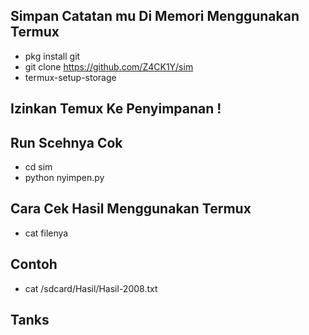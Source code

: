 ## Simpan Catatan mu Di Memori Menggunakan Termux
* pkg install git
* git clone https://github.com/Z4CK1Y/sim
* termux-setup-storage
## Izinkan Temux Ke Penyimpanan !
## Run Scehnya Cok
* cd sim
* python nyimpen.py

## Cara Cek Hasil Menggunakan Termux
* cat filenya

## Contoh
* cat /sdcard/Hasil/Hasil-2008.txt

## Tanks
